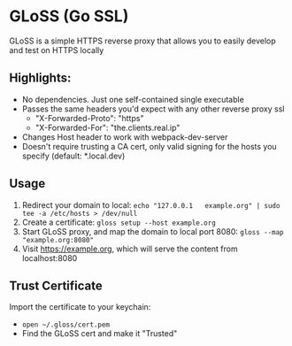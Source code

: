 # GLoSS (Go SSL)
GLoSS is a simple HTTPS reverse proxy that allows you to easily develop and test on HTTPS locally

## Highlights:
- No dependencies. Just one self-contained single executable
- Passes the same headers you'd expect with any other reverse proxy ssl
  - "X-Forwarded-Proto": "https"
  - "X-Forwarded-For": "the.clients.real.ip"
- Changes Host header to work with webpack-dev-server
- Doesn't require trusting a CA cert, only valid signing for the hosts you specify (default: *.local.dev)

## Usage
1. Redirect your domain to local: `echo "127.0.0.1   example.org" | sudo tee -a /etc/hosts > /dev/null`
1. Create a certificate: `gloss setup --host example.org`
1. Start GLoSS proxy, and map the domain to local port 8080: `gloss --map "example.org:8080"`
1. Visit https://example.org, which will serve the content from localhost:8080

## Trust Certificate
Import the certificate to your keychain:
  - `open ~/.gloss/cert.pem`
  - Find the GLoSS cert and make it "Trusted"

